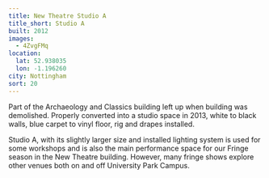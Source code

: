 ```yaml
---
title: New Theatre Studio A
title_short: Studio A
built: 2012
images:
  - 4ZvgFMq
location:
  lat: 52.938035
  lon: -1.196260
city: Nottingham
sort: 20
---
```


Part of the Archaeology and Classics building left up when building was demolished.
Properly converted into a studio space in 2013, white to black walls, blue carpet to
vinyl floor, rig and drapes installed.

Studio A, with its slightly larger size and installed lighting system is used for some workshops and is also the main performance space for our Fringe season in the New Theatre building. However, many fringe shows explore other venues both on and off University Park Campus.

